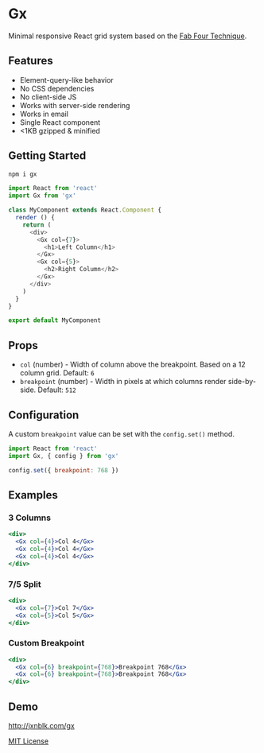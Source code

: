 
# Gx

Minimal responsive React grid system based on the
[Fab Four Technique](https://medium.freecodecamp.com/the-fab-four-technique-to-create-responsive-emails-without-media-queries-baf11fdfa848#.hnwla2u14).

## Features

- Element-query-like behavior
- No CSS dependencies
- No client-side JS
- Works with server-side rendering
- Works in email
- Single React component
- <1KB gzipped & minified

## Getting Started

```sh
npm i gx
```

```js
import React from 'react'
import Gx from 'gx'

class MyComponent extends React.Component {
  render () {
    return (
      <div>
        <Gx col={7}>
          <h1>Left Column</h1>
        </Gx>
        <Gx col={5}>
          <h2>Right Column</h2>
        </Gx>
      </div>
    )
  }
}

export default MyComponent
```

## Props

- `col` (number) - Width of column above the breakpoint. Based on a 12 column grid. Default: `6`
- `breakpoint` (number) - Width in pixels at which columns render side-by-side. Default: `512`

## Configuration

A custom `breakpoint` value can be set with the `config.set()` method.

```jsx
import React from 'react'
import Gx, { config } from 'gx'

config.set({ breakpoint: 768 })
```

## Examples

### 3 Columns

```jsx
<div>
  <Gx col={4}>Col 4</Gx>
  <Gx col={4}>Col 4</Gx>
  <Gx col={4}>Col 4</Gx>
</div>
```

### 7/5 Split

```jsx
<div>
  <Gx col={7}>Col 7</Gx>
  <Gx col={5}>Col 5</Gx>
</div>
```

### Custom Breakpoint

```jsx
<div>
  <Gx col={6} breakpoint={768}>Breakpoint 768</Gx>
  <Gx col={6} breakpoint={768}>Breakpoint 768</Gx>
</div>
```


## Demo

http://jxnblk.com/gx

[MIT License](.github/LICENSE.md)

